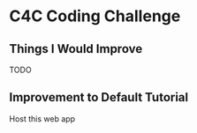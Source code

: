 # C4C Coding Challenge
## Things I Would Improve
TODO

## Improvement to Default Tutorial
Host this web app